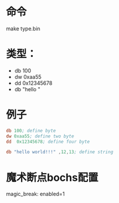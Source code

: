 # 命令
make type.bin 
# 类型：
- db 100
- dw 0xaa55
- dd 0x12345678
- db "hello "

# 例子
```asm
db 100; define byte 
dw 0xaa55; define two byte 
dd  0x12345678; define four byte 

db "hello world!!!" ,12,13; define string 

```
# 魔术断点bochs配置
magic_break: enabled=1